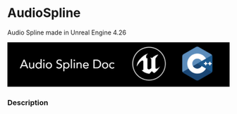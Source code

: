 # AudioSpline
Audio Spline made in Unreal Engine 4.26

![](Documentation/Images/Image01.png)

### Description
